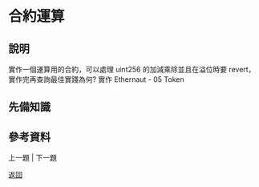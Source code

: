 # 合約運算

## 說明
實作一個運算用的合約，可以處理 uint256 的加減乘除並且在溢位時要 revert，實作完再查詢最佳實踐為何? 實作 Ethernaut - 05 Token

## 先備知識

## 參考資料

上一題 | 下一題

[返回](./README.md)